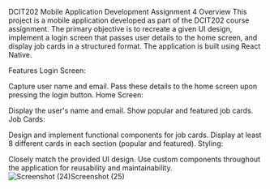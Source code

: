 DCIT202 Mobile Application Development Assignment 4
Overview
This project is a mobile application developed as part of the DCIT202 course assignment. The primary objective is to recreate a given UI design, implement a login screen that passes user details to the home screen, and display job cards in a structured format. The application is built using React Native.

Features
Login Screen:

Capture user name and email.
Pass these details to the home screen upon pressing the login button.
Home Screen:

Display the user's name and email.
Show popular and featured job cards.
Job Cards:

Design and implement functional components for job cards.
Display at least 8 different cards in each section (popular and featured).
Styling:

Closely match the provided UI design.
Use custom components throughout the application for reusability and maintainability.
![Screenshot (24)![Screenshot (25)](https://github.com/Richs-kel/rn-assignment4-11145981/assets/137410506/4e56c274-0c64-420c-b56f-7bcc588f6f89)
](https://github.com/Richs-kel/rn-assignment4-11145981/assets/137410506/fa00bf8c-b389-4353-9a4b-a5df61164974)
